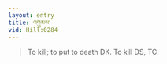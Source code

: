 ```yaml
---
layout: entry
title: འགུམས་
vid: Hill:0284
---
```

> To kill; to put to death DK\. To kill DS, TC\.


